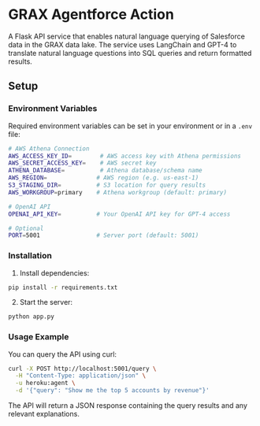 # GRAX Agentforce Action

A Flask API service that enables natural language querying of Salesforce data in the GRAX data lake. The service uses LangChain and GPT-4 to translate natural language questions into SQL queries and return formatted results.

## Setup

### Environment Variables

Required environment variables can be set in your environment or in a `.env` file:

```bash
# AWS Athena Connection
AWS_ACCESS_KEY_ID=        # AWS access key with Athena permissions
AWS_SECRET_ACCESS_KEY=    # AWS secret key
ATHENA_DATABASE=          # Athena database/schema name
AWS_REGION=              # AWS region (e.g. us-east-1)
S3_STAGING_DIR=          # S3 location for query results
AWS_WORKGROUP=primary    # Athena workgroup (default: primary)

# OpenAI API
OPENAI_API_KEY=          # Your OpenAI API key for GPT-4 access

# Optional
PORT=5001                # Server port (default: 5001)
```

### Installation

1. Install dependencies:

```bash
pip install -r requirements.txt
```

2. Start the server:

```bash
python app.py
```

### Usage Example

You can query the API using curl:

```bash
curl -X POST http://localhost:5001/query \
  -H "Content-Type: application/json" \
  -u heroku:agent \
  -d '{"query": "Show me the top 5 accounts by revenue"}'
```

The API will return a JSON response containing the query results and any relevant explanations.